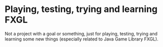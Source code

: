 # Playing, testing, trying and learning FXGL
Not a project with a goal or something,
just for playing, testing, trying and learning
some new things (especially related to Java Game Library FXGL).